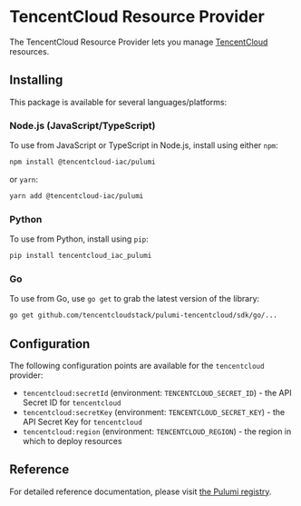 # TencentCloud Resource Provider

The TencentCloud Resource Provider lets you manage [TencentCloud](https://cloud.tencent.com/) resources.

## Installing

This package is available for several languages/platforms:

### Node.js (JavaScript/TypeScript)

To use from JavaScript or TypeScript in Node.js, install using either `npm`:

```bash
npm install @tencentcloud-iac/pulumi
```

or `yarn`:

```bash
yarn add @tencentcloud-iac/pulumi
```

### Python

To use from Python, install using `pip`:

```bash
pip install tencentcloud_iac_pulumi
```

### Go

To use from Go, use `go get` to grab the latest version of the library:

```bash
go get github.com/tencentcloudstack/pulumi-tencentcloud/sdk/go/...
```

## Configuration

The following configuration points are available for the `tencentcloud` provider:

- `tencentcloud:secretId` (environment: `TENCENTCLOUD_SECRET_ID`) - the API Secret ID for `tencentcloud`
- `tencentcloud:secretKey` (environment: `TENCENTCLOUD_SECRET_KEY`) - the API Secret Key for `tencentcloud`
- `tencentcloud:region` (environment: `TENCENTCLOUD_REGION`) - the region in which to deploy resources

## Reference

For detailed reference documentation, please visit [the Pulumi registry](https://www.pulumi.com/registry/packages/tencentcloud/api-docs/).
